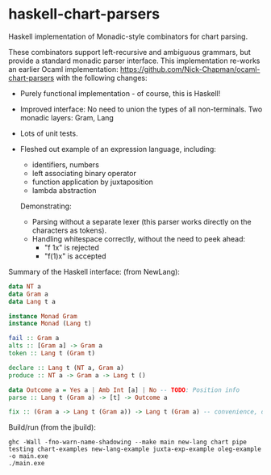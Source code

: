 # haskell-chart-parsers

Haskell implementation of Monadic-style combinators for chart parsing.

These combinators support left-recursive and ambiguous grammars, but provide a standard monadic parser interface.
This implementation re-works an earlier Ocaml implementation:
https://github.com/Nick-Chapman/ocaml-chart-parsers
with the following changes:

* Purely functional implementation - of course, this is Haskell!

* Improved interface: No need to union the types of all non-terminals. Two monadic layers: Gram, Lang

* Lots of unit tests.

* Fleshed out example of an expression language, including:
    * identifiers, numbers
    * left associating binary operator
    * function application by juxtaposition
    * lambda abstraction
    
  Demonstrating:
    * Parsing without a separate lexer (this parser works directly on the characters as tokens).
    * Handling whitespace correctly, without the need to peek ahead:
        * "f 1x"  is rejected
        * "f(1)x" is accepted

Summary of the Haskell interface: (from NewLang):

```haskell
data NT a
data Gram a
data Lang t a

instance Monad Gram
instance Monad (Lang t)

fail :: Gram a
alts :: [Gram a] -> Gram a
token :: Lang t (Gram t)

declare :: Lang t (NT a, Gram a)
produce :: NT a -> Gram a -> Lang t ()

data Outcome a = Yes a | Amb Int [a] | No -- TODO: Position info
parse :: Lang t (Gram a) -> [t] -> Outcome a

fix :: (Gram a -> Lang t (Gram a)) -> Lang t (Gram a) -- convenience, defined using declare/produce
```

Build/run (from the jbuild):
```
ghc -Wall -fno-warn-name-shadowing --make main new-lang chart pipe testing chart-examples new-lang-example juxta-exp-example oleg-example -o main.exe
./main.exe 
```
